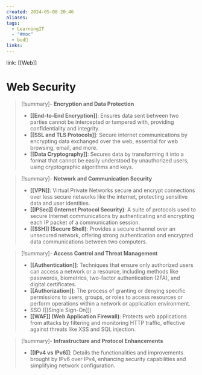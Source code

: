 ```yaml
---
created: 2024-05-08 20:46
aliases: 
tags:
  - LearningIT
  - "#moc"
  - bud🌿
links:
---
```


link: [[Web]]

# Web Security

> [!summary]- **Encryption and Data Protection**
> - **[[End-to-End Encryption]]**: Ensures data sent between two parties cannot be intercepted or tampered with, providing confidentiality and integrity.
> - **[[SSL and TLS Protocols]]**: Secure internet communications by encrypting data exchanged over the web, essential for web browsing, email, and more.
> - **[[Data Cryptography]]**: Secures data by transforming it into a format that cannot be easily understood by unauthorized users, using cryptographic algorithms and keys.


> [!summary]- **Network and Communication Security**
> - **[[VPN]]**: Virtual Private Networks secure and encrypt connections over less secure networks like the internet, protecting sensitive data and user identities.
> - **[[IPSec]] (Internet Protocol Security)**: A suite of protocols used to secure Internet communications by authenticating and encrypting each IP packet of a communication session.
> - **[[SSH]] (Secure Shell)**: Provides a secure channel over an unsecured network, offering strong authentication and encrypted data communications between two computers.


> [!summary]- **Access Control and Threat Management**
> - **[[Authentication]]**: Techniques that ensure only authorized users can access a network or a resource, including methods like passwords, biometrics, two-factor authentication (2FA), and digital certificates.
> - **[[Authorization]]**: The process of granting or denying specific permissions to users, groups, or roles to access resources or perform operations within a network or application environment.
> - SSO ([[Single Sign-On]])
> - **[[WAF]] (Web Application Firewall)**: Protects web applications from attacks by filtering and monitoring HTTP traffic, effective against threats like XSS and SQL injection.


> [!summary]- **Infrastructure and Protocol Enhancements**
> - **[[IPv4 vs IPv6]]**: Details the functionalities and improvements brought by IPv6 over IPv4, enhancing security capabilities and simplifying network configuration.

